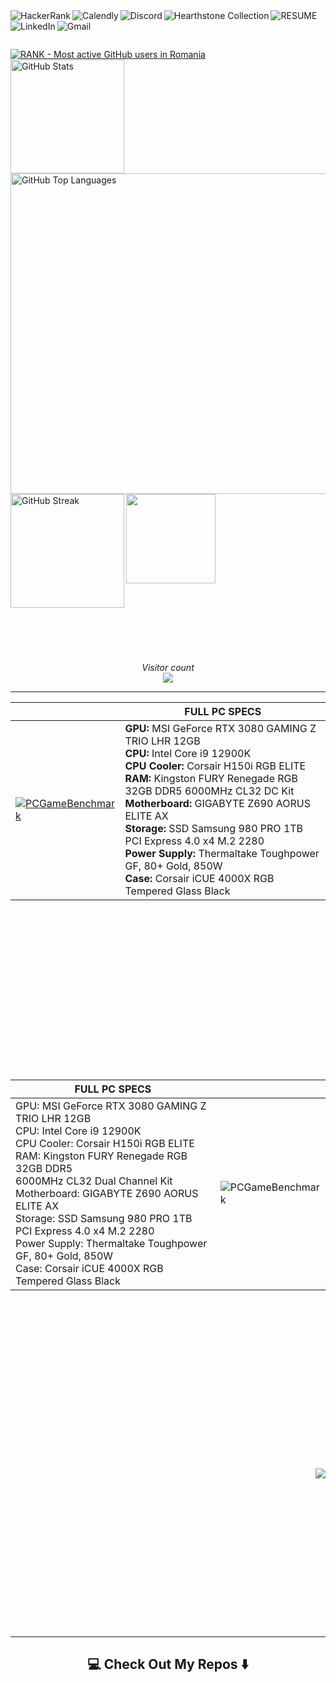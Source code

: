 <!-- Username = RomulusMirauta -->

<!-- https://shields.io/badges -->



<a href="https://www.hackerrank.com/profile/RomulusMirauta">
	<img align="left"
		src="https://img.shields.io/badge/-Hackerrank-2EC866?style=for-the-badge&logo=HackerRank&logoColor=white" 
		alt="HackerRank" />
</a>


<a href="https://calendly.com/romulus-mirauta/1-hour-meeting">
	<img align="left"
		src="https://img.shields.io/badge/Calendly-%23006BFF.svg?style=for-the-badge&logo=Calendly&logoColor=white"
		alt="Calendly" />
</a>


<a href="https://discord.com/users/171948220111388672">
	<img align="left"
		src="https://img.shields.io/badge/Discord-%235865F2.svg?style=for-the-badge&logo=discord&logoColor=white" 
		alt="Discord" />
</a>


<a href="https://hsreplay.net/collection/2/54480468/">
	<img align="left"
		src="https://img.shields.io/badge/Hearthstone-%23FA830D.svg?style=for-the-badge&logo=hearthstone-collection&logoColor=white" 
		alt="Hearthstone Collection" />
</a>


<a href="https://docs.google.com/document/d/1b2vt_GqHarnpi5ee7XQQPeUnvB5h7ksj43ciZZqfpwE/">
	<img align="left"
		src="https://img.shields.io/badge/_CV_-CV1?style=for-the-badge&color=silver"
		alt="RESUME" />
</a>


<a href="https://www.linkedin.com/in/romulus-mirauta/">
	<img align="left"
		src="https://img.shields.io/badge/linkedin-%230077B5.svg?style=for-the-badge&logo=linkedin&logoColor=white" 
		alt="LinkedIn" />
</a>


<a href="mailto:romulus.mirauta1@gmail.com">
	<img align="left"
		src="https://img.shields.io/badge/Gmail-D14836?style=for-the-badge&logo=gmail&logoColor=white" 
		alt="Gmail" />
</a>



<br><br>



<a href="https://user-badge.committers.top/romania/RomulusMirauta">
	<img align="center"
		src="https://user-badge.committers.top/romania/RomulusMirauta.svg" 
		alt="RANK - Most active GitHub users in Romania" />
</a>


<br>


<a href="#">
	<img align="left" height=182
		src="https://github-readme-stats.vercel.app/api?username=RomulusMirauta&theme=dark&show_icons=true&hide_border=false&count_private=true&cache_seconds=43200&custom_title=My&nbsp;GitHub&nbsp;Stats&card_width=460"
		alt="GitHub Stats" />
</a>


<a href="https://gh-stats-gen.vercel.app/">
	<img align="right" height=513
		src="https://github-readme-stats.vercel.app/api/top-langs/?username=RomulusMirauta&theme=dark&show_icons=true&hide_border=false&layout=pie&cache_seconds=43200&&langs_count=20&card_width=290"
		alt="GitHub Top Languages" />
</a>



<a href="#">
	<img align="left" height=182
		src="https://github-readme-streak-stats.herokuapp.com/?user=RomulusMirauta&theme=dark&hide_border=false&cache_seconds=43200&card_width=460"
		alt="GitHub Streak" />
</a>


<a href="#">
	<img align="left" height=143
		src="https://github-profile-trophy.vercel.app/?username=RomulusMirauta&theme=darkhub&no-frame=false&title=Repositories,Followers,Commits&column=-1" />
</a>


<br><br><br><br><br><br><br><br><br><br><br><br><br><br><br><br><br><br><br><br><br><br><br><br>


<p align="center">
	<i>Visitor count</i><br>
	<img src="https://profile-counter.glitch.me/RomulusMirauta/count.svg" />
</p>



<hr>





| | FULL PC SPECS |
| ----- | --- |
| [![PCGameBenchmark](https://www.pcgamebenchmark.com/signature/intel-core-i9-12900k/32gb/nvidia-geforce-rtx-3080/twitch.png)](https://www.pcgamebenchmark.com/ratemypc?cpu=intel-core-i9-12900k&memory=32gb&gpu=nvidia-geforce-rtx-3080&platform=windows) | **GPU:** MSI GeForce RTX 3080 GAMING Z TRIO LHR 12GB <br> **CPU:** Intel Core i9 12900K <br> **CPU Cooler:** Corsair H150i RGB ELITE <br> **RAM:** Kingston FURY Renegade RGB 32GB DDR5 6000MHz CL32 DC Kit <br> **Motherboard:** GIGABYTE Z690 AORUS ELITE AX <br> **Storage:** SSD Samsung 980 PRO 1TB PCI Express 4.0 x4 M.2 2280 <br> **Power Supply:** Thermaltake Toughpower GF, 80+ Gold, 850W <br> **Case:** Corsair iCUE 4000X RGB Tempered Glass Black |































<br><br><br><br><br><br><br><br><br><br><br><br><br><br><br>


| FULL PC SPECS | |
| ----- | --- |
| GPU: MSI GeForce RTX 3080 GAMING Z TRIO LHR 12GB <br> CPU: Intel Core i9 12900K <br> CPU Cooler: Corsair H150i RGB ELITE <br> RAM: Kingston FURY Renegade RGB 32GB DDR5 <br> 6000MHz CL32 Dual Channel Kit <br> Motherboard: GIGABYTE Z690 AORUS ELITE AX <br> Storage: SSD Samsung 980 PRO 1TB PCI Express 4.0 x4 M.2 2280 <br> Power Supply: Thermaltake Toughpower GF, 80+ Gold, 850W <br> Case: Corsair iCUE 4000X RGB Tempered Glass Black | ![PCGameBenchmark](https://www.pcgamebenchmark.com/signature/intel-core-i9-12900k/32gb/nvidia-geforce-rtx-3080/twitch.png) |




<br><br><br><br><br><br><br><br><br><br><br><br><br><br><br>




<a title="System requirements and Rate my PC tool - all at PCGameBenchmark" href="https://www.pcgamebenchmark.com/ratemypc?cpu=intel-core-i9-12900k&memory=32gb&gpu=nvidia-geforce-rtx-3080&platform=windows">

<img align="right"
	src="https://www.pcgamebenchmark.com/signature/intel-core-i9-12900k/32gb/nvidia-geforce-rtx-3080/twitch.png">
</a>






<br><br><br><br><br><br><br><br><br><br><br><br><br><br><br>

<hr>



<h2  align="center">💻 Check Out My Repos ⬇️ </h2>





<!-- LEARNING -->



<!--



<br><br>

<a href="https://hsreplay.net/collection/2/54480468/">
	<img align="left"
		src="https://img.shields.io/badge/Hearthstone-HearthstoneCollection1?style=for-the-badge&color=FA830D" 
		alt="Hearthstone Collection" />
</a>


<a href="https://hsreplay.net/collection/2/54480468/">
	<img align="center"
		src="https://img.shields.io/badge/Hearthstone-HearthstoneCollection1?style=for-the-badge&color=FA830D" 
		alt="Hearthstone Collection" />
</a>


<a href="https://hsreplay.net/collection/2/54480468/">
	<img align="right"
		src="https://img.shields.io/badge/Hearthstone-HearthstoneCollection1?style=for-the-badge&color=FA830D" 
		alt="Hearthstone Collection" />
</a>



<br><br>



<div style="text-align: center;">
  <img src="https://img.shields.io/badge/Hearthstone-HearthstoneCollection1?style=for-the-badge&color=FA830D" alt="Example Image">
</div>


<br><br>

<img src="https://img.shields.io/badge/Hearthstone-HearthstoneCollection1?style=for-the-badge&color=FA830D" alt="Example Image" style="float: right">







<h2  align="center">
<a href="https://hsreplay.net/collection/2/54480468/">
	<img src="https://img.shields.io/badge/Hearthstone-HearthstoneCollection1?style=for-the-badge&color=FA830D" 
		alt="Hearthstone Collection" />
</a> 
</h2>


-->






<!-- LEARNING -->